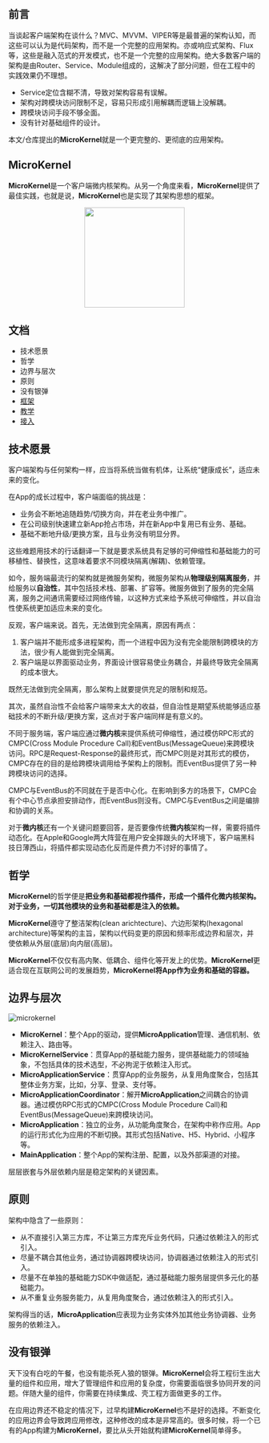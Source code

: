 

## 前言

当谈起客户端架构在谈什么？MVC、MVVM、VIPER等是最普遍的架构认知，而这些可以认为是代码架构，而不是一个完整的应用架构。亦或响应式架构、Flux等，这些是融入范式的开发模式，也不是一个完整的应用架构。绝大多数客户端的架构是由Router、Service、Module组成的，这解决了部分问题，但在工程中的实践效果仍不理想。

- Service定位含糊不清，导致对架构容易有误解。
- 架构对跨模块访问限制不足，容易只形成引用解耦而逻辑上没解耦。
- 跨模块访问手段不够全面。
- 没有针对基础组件的设计。

本文/仓库提出的**MicroKernel**就是一个更完整的、更彻底的应用架构。



## MicroKernel

**MicroKernel**是一个客户端微内核架构。从另一个角度来看，**MicroKernel**提供了最佳实践，也就是说，**MicroKernel**也是实现了其架构思想的框架。

<div align=center><img width="200" height="200" src="https://github.com/mrriddler/MicroKernel/raw/master/resources/microkernel_icon_white.png"/></div>



## 文档

- 技术愿景
- 哲学
- 边界与层次
- 原则
- 没有银弹
- [框架](https://github.com/mrriddler/MicroKernel/blob/master/resources/Framework.md)
- [教学](https://github.com/mrriddler/MicroKernelDemo)
- [接入](https://github.com/mrriddler/MicroKernelDemo/blob/master/resources/Access.md)



## 技术愿景

客户端架构与任何架构一样，应当将系统当做有机体，让系统“健康成长”，适应未来的变化。

在App的成长过程中，客户端面临的挑战是：

- 业务会不断地追随趋势/切换方向，并在老业务中推广。
- 在公司级别快速建立新App抢占市场，并在新App中复用已有业务、基础。
- 基础不断地升级/更换方案，且与业务没有明显分界。

这些难题用技术的行话翻译一下就是要求系统具有足够的可伸缩性和基础能力的可移植性、替换性，这意味着要求不同模块隔离(解耦)、依赖管理。

如今，服务端最流行的架构就是微服务架构，微服务架构从**物理级别隔离服务**，并给服务以**自治性**，其中包括技术栈、部署、扩容等。微服务做到了服务的完全隔离，服务之间通讯需要经过网络传输，以这种方式来给予系统可伸缩性，并以自治性使系统更加适应未来的变化。

反观，客户端来说。首先，无法做到完全隔离，原因有两点：

1. 客户端并不能形成多进程架构，而一个进程中因为没有完全能限制跨模块的方法，很少有人能做到完全隔离。
2. 客户端是以界面驱动业务，界面设计很容易使业务耦合，并最终导致完全隔离的成本很大。

既然无法做到完全隔离，那么架构上就要提供充足的限制和规范。

其次，虽然自治性不会给客户端带来太大的收益，但自治性是期望系统能够适应基础技术的不断升级/更换方案，这点对于客户端同样是有意义的。

不同于服务端，客户端应通过**微内核**来提供系统可伸缩性，通过模仿RPC形式的CMPC(Cross Module Procedure Call)和EventBus(MessageQueue)来跨模块访问。RPC是Request-Response的最终形式，而CMPC则是对其形式的模仿，CMPC存在的目的是给跨模块调用给予架构上的限制。而EventBus提供了另一种跨模块访问的选择。

CMPC与EventBus的不同就在于是否中心化。在影响到多方的场景下，CMPC会有个中心节点承担安排动作，而EventBus则没有。CMPC与EventBus之间是编排和协调的关系。

对于**微内核**还有一个关键问题要回答，是否要像传统**微内核**架构一样，需要将插件动态化。在Apple和Google两大阵营在用户安全摔跟头的大环境下，客户端黑科技日薄西山，将插件都实现动态化反而是件费力不讨好的事情了。



## 哲学

**MicroKernel**的哲学便是**把业务和基础都视作插件，形成一个插件化微内核架构。对于业务，一切其他模块的业务和基础都是注入的依赖。**

**MicroKernel**遵守了整洁架构(clean arichtecture)、六边形架构(hexagonal architecture)等架构的主旨，架构以代码变更的原因和频率形成边界和层次，并使依赖从外层(底层)向内层(高层)。

**MicroKernel**不仅仅有高内聚、低耦合、组件化等开发上的优势。**MicroKernel**更适合现在互联网公司的发展趋势，**MicroKernel将App作为业务和基础的容器。**



## 边界与层次

![microkernel](https://github.com/mrriddler/MicroKernel/raw/master/resources/microkernel.jpeg)

- **MicroKernel**：整个App的驱动，提供**MicroApplication**管理、通信机制、依赖注入、路由等。
- **MicroKernelService**：贯穿App的基础能力服务，提供基础能力的领域抽象，不包括具体的技术选型，不必拘泥于依赖注入形式。
- **MicroApplicationService**：贯穿App的业务服务，从复用角度聚合，包括其整体业务方案，比如，分享、登录、支付等。
- **MicroApplicationCoordinator**：解开**MicroApplication**之间耦合的协调器。通过模仿RPC形式的CMPC(Cross Module Procedure Call)和EventBus(MessageQueue)来跨模块访问。
- **MicroApplication**：独立的业务，从功能角度聚合，在架构中称作应用。App的运行形式化为应用的不断切换。其形式包括Native、H5、Hybrid、小程序等。
- **MainApplication**：整个App的架构注册、配置，以及外部渠道的对接。

层层嵌套与外层依赖内层是稳定架构的关键因素。



## 原则

架构中隐含了一些原则：

- 从不直接引入第三方库，不让第三方库充斥业务代码，只通过依赖注入的形式引入。
- 尽量不耦合其他业务，通过协调器跨模块访问，协调器通过依赖注入的形式引入。
- 尽量不在单独的基础能力SDK中做适配，通过基础能力服务层提供多元化的基础能力。
- 从不重复业务服务能力，从复用角度聚合，通过依赖注入的形式引入。

架构得当的话，**MicroApplication**应表现为业务实体外加其他业务协调器、业务服务的依赖注入。



## 没有银弹

天下没有白吃的午餐，也没有能杀死人狼的银弹。**MicroKernel**会将工程衍生出大量的组件和应用，增大了管理组件和应用的复杂度，你需要面临很多协同开发的问题。伴随大量的组件，你需要在持续集成、壳工程方面做更多的工作。

在应用边界还不稳定的情况下，过早构建**MicroKernel**也不是好的选择。不断变化的应用边界会导致跨应用修改，这种修改的成本是非常高的。很多时候，将一个已有的App构建为**MicroKernel**，要比从头开始就构建**MicroKernel**简单得多。



